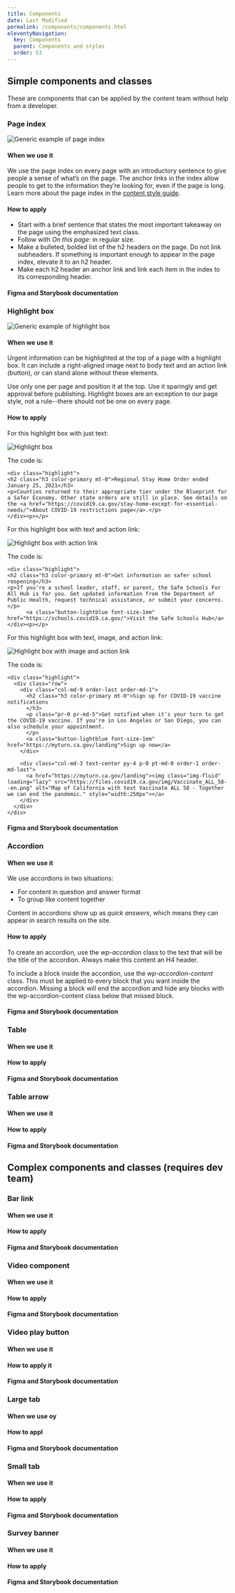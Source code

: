 ```yaml
---
title: Components
date: Last Modified 
permalink: /components/components.html
eleventyNavigation:
  key: Components
  parent: Components and styles
  order: 53
---
```


## Simple components and classes

These are components that can be applied by the content team without help from a developer.

### Page index

![Generic example of page index](https://cagov.github.io/covid19.ca.gov-site-eng-playbook//content/images/page-index.jpg)

#### When we use it

We use the page index on every page with an introductory sentence to give people a sense of what’s on the page. The anchor links in the index allow people to get to the information they’re looking for, even if the page is long. Learn more about the page index in the [content style guide](https://teamdocs.covid19.ca.gov/components/when/content-style-guide.html#page-indexes).

#### How to apply

* Start with a brief sentence that states the most important takeaway on the page using the emphasized text class.
* Follow with _On this page_: in regular size.
* Make a bulleted, bolded list of the h2 headers on the page. Do not link subheaders. If something is important enough to appear in the page index, elevate it to an h2 header.
* Make each h2 header an anchor link and link each item in the index to its corresponding header.

#### Figma and Storybook documentation

### Highlight box

![Generic example of highlight box](https://cagov.github.io/covid19.ca.gov-site-eng-playbook//content/images/highlight-box.jpg)

#### When we use it

Urgent information can be highlighted at the top of a page with a highlight box. It can include a right-aligned image next to body text and an action link (button), or can stand alone without these elements.

Use only one per page and position it at the top. Use it sparingly and get approval before publishing. Highlight boxes are an exception to our page style, not a rule--there should not be one on every page.

#### How to apply

For this highlight box with just text:

![Highlight box](https://cagov.github.io/covid19.ca.gov-site-eng-playbook//content/images/highlight-box.jpg)

The code is:

```
<div class="highlight">
<h2 class="h3 color-primary mt-0">Regional Stay Home Order ended January 25, 2021</h3>
<p>Counties returned to their appropriate tier under the Blueprint for a Safer Economy. Other state orders are still in place. See details on the <a href="https://covid19.ca.gov/stay-home-except-for-essential-needs/">About COVID-19 restrictions page</a>.</p>
</div><p></p>
```

For this highlight box with text and action link:

![Highlight box with action link](https://cagov.github.io/covid19.ca.gov-site-eng-playbook//content/images/highlight-box-with-button.png)

The code is:

```
<div class="highlight">
<h2 class="h3 color-primary mt-0">Get information on safer school reopening</h3>
<p>If you’re a school leader, staff, or parent, the Safe Schools For All Hub is for you. Get updated information from the Department of Public Health, request technical assistance, or submit your concerns.
</p>
      <a class="button-lightblue font-size-1em" href="https://schools.covid19.ca.gov/">Visit the Safe Schools Hub</a>
</div><p></p>
```

For this highlight box with text, image, and action link:

![Highlight box with image and action link](https://cagov.github.io/covid19.ca.gov-site-eng-playbook//content/images/highlight-box-with-image.jpg)

The code is:

```
<div class="highlight">
  <div class="row">
    <div class="col-md-9 order-last order-md-1">
      <h2 class="h3 color-primary mt-0">Sign up for COVID-19 vaccine notifications
      </h3>
      <p class="pr-0 pr-md-5">Get notified when it’s your turn to get the COVID-19 vaccine. If you're in Los Angeles or San Diego, you can also schedule your appointment.
      </p>
      <a class="button-lightblue font-size-1em" href="https://myturn.ca.gov/landing">Sign up now</a>
    </div>

    <div class="col-md-3 text-center py-4 p-0 pt-md-0 order-1 order-md-last">
      <a href="https://myturn.ca.gov/landing"><img class="img-fluid" loading="lazy" src="https://files.covid19.ca.gov/img/Vaccinate_ALL_58--en.png" alt="Map of California with text Vaccinate ALL 58 - Together we can end the pandemic." style="width:250px"></a>
    </div>
  </div>
</div>
```

#### Figma and Storybook documentation

### Accordion

#### When we use it

We use accordions in two situations:

* For content in question and answer format
* To group like content together

Content in accordions show up as *quick answers*, which means they can appear in search results on the site.

#### How to apply

To create an accordion, use the *wp-accordion* class to the text that will be the title of the accordion. Always make this content an H4 header.

To include a block inside the accordion, use the *wp-accordion-content* class. This must be applied to every block that you want inside the accordion. Missing a block will end the accordion and hide any blocks with the wp-accordion-content class below that missed block.

#### Figma and Storybook documentation

### Table
#### When  we use it
#### How to apply
#### Figma and Storybook documentation

### Table arrow
#### When we use it
#### How to apply
#### Figma and Storybook documentation

## Complex components and classes (requires dev team)

### Bar link
#### When we use it
#### How to apply
#### Figma and Storybook documentation

### Video component
#### When we use it
#### How to apply
#### Figma and Storybook documentation

### Video play button
#### When we use it
#### How to apply it
#### Figma and Storybook documentation

### Large tab
#### When we use oy
#### How to appl
#### Figma and Storybook documentation

### Small tab
#### When we use it
#### How to apply
#### Figma and Storybook documentation

### Survey banner
#### When we use it
#### How to apply
#### Figma and Storybook documentation
